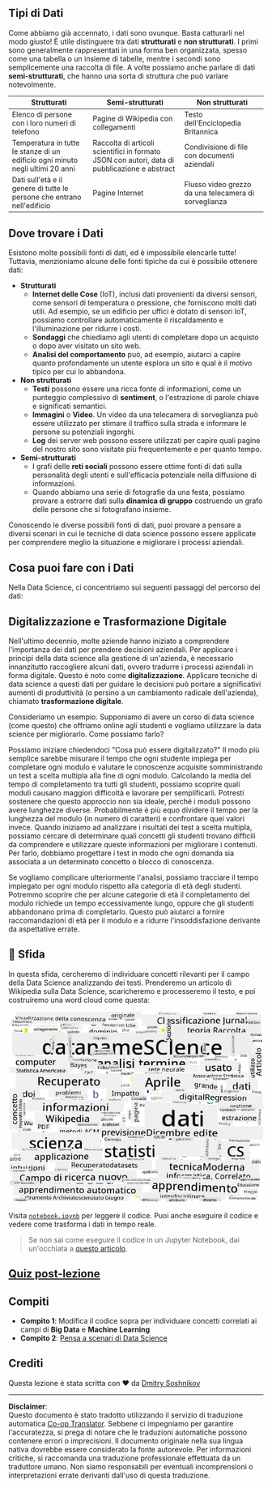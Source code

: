 <!--
CO_OP_TRANSLATOR_METADATA:
{
  "original_hash": "8141e7195841682914be03ef930fe43d",
  "translation_date": "2025-09-03T20:13:51+00:00",
  "source_file": "1-Introduction/01-defining-data-science/README.md",
  "language_code": "it"
}
-->
## Tipi di Dati

Come abbiamo già accennato, i dati sono ovunque. Basta catturarli nel modo giusto! È utile distinguere tra dati **strutturati** e **non strutturati**. I primi sono generalmente rappresentati in una forma ben organizzata, spesso come una tabella o un insieme di tabelle, mentre i secondi sono semplicemente una raccolta di file. A volte possiamo anche parlare di dati **semi-strutturati**, che hanno una sorta di struttura che può variare notevolmente.

| Strutturati                                                                | Semi-strutturati                                                                                 | Non strutturati                        |
| -------------------------------------------------------------------------- | ------------------------------------------------------------------------------------------------ | -------------------------------------- |
| Elenco di persone con i loro numeri di telefono                            | Pagine di Wikipedia con collegamenti                                                             | Testo dell'Enciclopedia Britannica     |
| Temperatura in tutte le stanze di un edificio ogni minuto negli ultimi 20 anni | Raccolta di articoli scientifici in formato JSON con autori, data di pubblicazione e abstract     | Condivisione di file con documenti aziendali |
| Dati sull'età e il genere di tutte le persone che entrano nell'edificio    | Pagine Internet                                                                                  | Flusso video grezzo da una telecamera di sorveglianza |

## Dove trovare i Dati

Esistono molte possibili fonti di dati, ed è impossibile elencarle tutte! Tuttavia, menzioniamo alcune delle fonti tipiche da cui è possibile ottenere dati:

* **Strutturati**
  - **Internet delle Cose** (IoT), inclusi dati provenienti da diversi sensori, come sensori di temperatura o pressione, che forniscono molti dati utili. Ad esempio, se un edificio per uffici è dotato di sensori IoT, possiamo controllare automaticamente il riscaldamento e l'illuminazione per ridurre i costi.
  - **Sondaggi** che chiediamo agli utenti di completare dopo un acquisto o dopo aver visitato un sito web.
  - **Analisi del comportamento** può, ad esempio, aiutarci a capire quanto profondamente un utente esplora un sito e qual è il motivo tipico per cui lo abbandona.
* **Non strutturati**
  - **Testi** possono essere una ricca fonte di informazioni, come un punteggio complessivo di **sentiment**, o l'estrazione di parole chiave e significati semantici.
  - **Immagini** o **Video**. Un video da una telecamera di sorveglianza può essere utilizzato per stimare il traffico sulla strada e informare le persone su potenziali ingorghi.
  - **Log** dei server web possono essere utilizzati per capire quali pagine del nostro sito sono visitate più frequentemente e per quanto tempo.
* **Semi-strutturati**
  - I grafi delle **reti sociali** possono essere ottime fonti di dati sulla personalità degli utenti e sull'efficacia potenziale nella diffusione di informazioni.
  - Quando abbiamo una serie di fotografie da una festa, possiamo provare a estrarre dati sulla **dinamica di gruppo** costruendo un grafo delle persone che si fotografano insieme.

Conoscendo le diverse possibili fonti di dati, puoi provare a pensare a diversi scenari in cui le tecniche di data science possono essere applicate per comprendere meglio la situazione e migliorare i processi aziendali.

## Cosa puoi fare con i Dati

Nella Data Science, ci concentriamo sui seguenti passaggi del percorso dei dati:

## Digitalizzazione e Trasformazione Digitale

Nell'ultimo decennio, molte aziende hanno iniziato a comprendere l'importanza dei dati per prendere decisioni aziendali. Per applicare i principi della data science alla gestione di un'azienda, è necessario innanzitutto raccogliere alcuni dati, ovvero tradurre i processi aziendali in forma digitale. Questo è noto come **digitalizzazione**. Applicare tecniche di data science a questi dati per guidare le decisioni può portare a significativi aumenti di produttività (o persino a un cambiamento radicale dell'azienda), chiamato **trasformazione digitale**.

Consideriamo un esempio. Supponiamo di avere un corso di data science (come questo) che offriamo online agli studenti e vogliamo utilizzare la data science per migliorarlo. Come possiamo farlo?

Possiamo iniziare chiedendoci "Cosa può essere digitalizzato?" Il modo più semplice sarebbe misurare il tempo che ogni studente impiega per completare ogni modulo e valutare le conoscenze acquisite somministrando un test a scelta multipla alla fine di ogni modulo. Calcolando la media del tempo di completamento tra tutti gli studenti, possiamo scoprire quali moduli causano maggiori difficoltà e lavorare per semplificarli.
Potresti sostenere che questo approccio non sia ideale, perché i moduli possono avere lunghezze diverse. Probabilmente è più equo dividere il tempo per la lunghezza del modulo (in numero di caratteri) e confrontare quei valori invece.
Quando iniziamo ad analizzare i risultati dei test a scelta multipla, possiamo cercare di determinare quali concetti gli studenti trovano difficili da comprendere e utilizzare queste informazioni per migliorare i contenuti. Per farlo, dobbiamo progettare i test in modo che ogni domanda sia associata a un determinato concetto o blocco di conoscenza.

Se vogliamo complicare ulteriormente l'analisi, possiamo tracciare il tempo impiegato per ogni modulo rispetto alla categoria di età degli studenti. Potremmo scoprire che per alcune categorie di età il completamento del modulo richiede un tempo eccessivamente lungo, oppure che gli studenti abbandonano prima di completarlo. Questo può aiutarci a fornire raccomandazioni di età per il modulo e a ridurre l'insoddisfazione derivante da aspettative errate.

## 🚀 Sfida

In questa sfida, cercheremo di individuare concetti rilevanti per il campo della Data Science analizzando dei testi. Prenderemo un articolo di Wikipedia sulla Data Science, scaricheremo e processeremo il testo, e poi costruiremo una word cloud come questa:

![Word Cloud per Data Science](../../../../translated_images/ds_wordcloud.664a7c07dca57de017c22bf0498cb40f898d48aa85b3c36a80620fea12fadd42.it.png)

Visita [`notebook.ipynb`](../../../../../../../../../1-Introduction/01-defining-data-science/notebook.ipynb ':ignore') per leggere il codice. Puoi anche eseguire il codice e vedere come trasforma i dati in tempo reale.

> Se non sai come eseguire il codice in un Jupyter Notebook, dai un'occhiata a [questo articolo](https://soshnikov.com/education/how-to-execute-notebooks-from-github/).

## [Quiz post-lezione](https://ff-quizzes.netlify.app/en/ds/)

## Compiti

* **Compito 1**: Modifica il codice sopra per individuare concetti correlati ai campi di **Big Data** e **Machine Learning**  
* **Compito 2**: [Pensa a scenari di Data Science](assignment.md)

## Crediti

Questa lezione è stata scritta con ♥️ da [Dmitry Soshnikov](http://soshnikov.com)

---

**Disclaimer**:  
Questo documento è stato tradotto utilizzando il servizio di traduzione automatica [Co-op Translator](https://github.com/Azure/co-op-translator). Sebbene ci impegniamo per garantire l'accuratezza, si prega di notare che le traduzioni automatiche possono contenere errori o imprecisioni. Il documento originale nella sua lingua nativa dovrebbe essere considerato la fonte autorevole. Per informazioni critiche, si raccomanda una traduzione professionale effettuata da un traduttore umano. Non siamo responsabili per eventuali incomprensioni o interpretazioni errate derivanti dall'uso di questa traduzione.